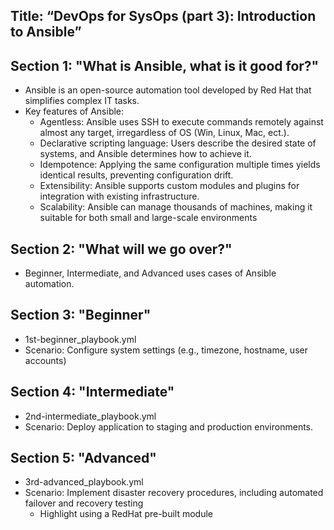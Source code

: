 Title: “DevOps for SysOps (part 3): Introduction to Ansible”
-----------

Section 1: "What is Ansible, what is it good for?"
-----------
 - Ansible is an open-source automation tool developed by Red Hat that simplifies complex IT tasks.
 - Key features of Ansible:
    - Agentless: Ansible uses SSH to execute commands remotely against almost any target, irregardless of OS (Win, Linux, Mac, ect.).
    - Declarative scripting language: Users describe the desired state of systems, and Ansible determines how to achieve it.
    - Idempotence: Applying the same configuration multiple times yields identical results, preventing configuration drift.
    - Extensibility: Ansible supports custom modules and plugins for integration with existing infrastructure.
    - Scalability: Ansible can manage thousands of machines, making it suitable for both small and large-scale environments

Section 2: "What will we go over?"
-----------
 - Beginner, Intermediate, and Advanced uses cases of Ansible automation.

Section 3: "Beginner"
-----------
- 1st-beginner_playbook.yml
- Scenario: Configure system settings (e.g., timezone, hostname, user accounts)
    
Section 4: "Intermediate"
-----------
- 2nd-intermediate_playbook.yml
- Scenario: Deploy application to staging and production environments.

Section 5: "Advanced"
-----------
- 3rd-advanced_playbook.yml
- Scenario: Implement disaster recovery procedures, including automated failover and recovery testing
    - Highlight using a RedHat pre-built module

